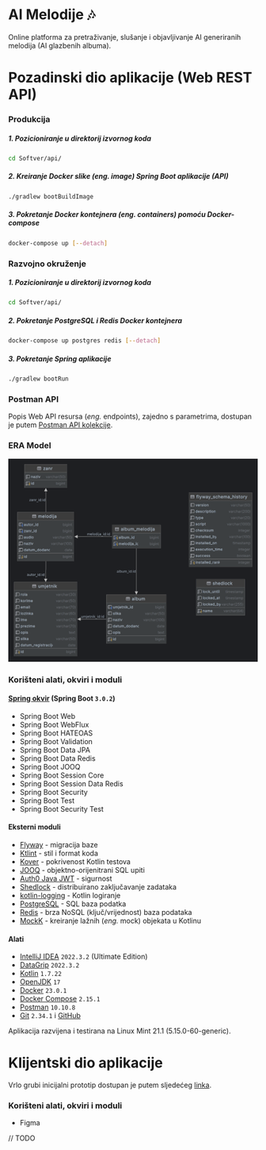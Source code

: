 # AI Melodije :notes:

Online platforma za pretraživanje, slušanje i objavljivanje AI generiranih melodija (AI glazbenih albuma).

# Pozadinski dio aplikacije (Web REST API)

### Produkcija

##### 1. Pozicioniranje u direktorij izvornog koda
```bash
cd Softver/api/
```

##### 2. Kreiranje Docker slike (*eng.* image) Spring Boot aplikacije (API)
```bash
./gradlew bootBuildImage
```

##### 3. Pokretanje Docker kontejnera (*eng.* containers) pomoću Docker-compose
```bash
docker-compose up [--detach]
```

### Razvojno okruženje

##### 1. Pozicioniranje u direktorij izvornog koda
```bash
cd Softver/api/
```

##### 2. Pokretanje PostgreSQL i Redis Docker kontejnera
```bash
docker-compose up postgres redis [--detach]
```

##### 3. Pokretanje Spring aplikacije
```bash
./gradlew bootRun
```

### Postman API

Popis Web API resursa (*eng.* endpoints), zajedno s parametrima, dostupan je putem [Postman API kolekcije](./Dokumentacija/AI-Melodije-API.postman_collection.json).

### ERA Model

![ERA Model](./Dokumentacija/ERA-Model.png)

### Korišteni alati, okviri i moduli

#### [Spring okvir](https://spring.io/) (Spring Boot `3.0.2`)
- Spring Boot Web
- Spring Boot WebFlux
- Spring Boot HATEOAS
- Spring Boot Validation
- Spring Boot Data JPA
- Spring Boot Data Redis
- Spring Boot JOOQ
- Spring Boot Session Core
- Spring Boot Session Data Redis
- Spring Boot Security
- Spring Boot Test
- Spring Boot Security Test

#### Eksterni moduli
- [Flyway](https://flywaydb.org/) - migracija baze
- [Ktlint](https://github.com/pinterest/ktlint) - stil i format koda
- [Kover](https://github.com/Kotlin/kotlinx-kover) - pokrivenost Kotlin testova
- [JOOQ](https://www.jooq.org/) - objektno-orijenitrani SQL upiti
- [Auth0 Java JWT](https://github.com/auth0/java-jwt) - sigurnost
- [Shedlock](https://github.com/lukas-krecan/ShedLock) - distribuirano zaključavanje zadataka
- [kotlin-logging](https://github.com/oshai/kotlin-logging) - Kotlin logiranje
- [PostgreSQL](https://hub.docker.com/_/postgres) - SQL baza podatka
- [Redis](https://hub.docker.com/_/redis) - brza NoSQL (ključ/vrijednost) baza podataka
- [MockK](https://mockk.io/) - kreiranje lažnih (*eng.* mock) objekata u Kotlinu

#### Alati
- [IntelliJ IDEA](https://www.jetbrains.com/idea/) `2022.3.2` (Ultimate Edition)
- [DataGrip](https://www.jetbrains.com/datagrip/) `2022.3.2`
- [Kotlin](https://kotlinlang.org/) `1.7.22`
- [OpenJDK](https://openjdk.org/projects/jdk/17/) `17`
- [Docker](https://www.docker.com/) `23.0.1`
- [Docker Compose](https://docs.docker.com/compose/) `2.15.1`
- [Postman](https://www.postman.com/) `10.10.8`
- [Git](https://git-scm.com/) `2.34.1` i [GitHub](https://github.com/)

Aplikacija razvijena i testirana na Linux Mint 21.1 (5.15.0-60-generic).

# Klijentski dio aplikacije

Vrlo grubi inicijalni prototip dostupan je putem sljedećeg [linka](https://www.figma.com/file/YR1ROBbX0QlgVe0RadPViT/AI-Melodije?node-id=0%3A1&t=Yt3Mkb70sWJwkv66-1).

### Korišteni alati, okviri i moduli

- Figma

// TODO
